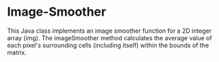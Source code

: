 # Image-Smoother
This Java class implements an image smoother function for a 2D integer array (img). The imageSmoother method calculates the average value of each pixel's surrounding cells (including itself) within the bounds of the matrix.
